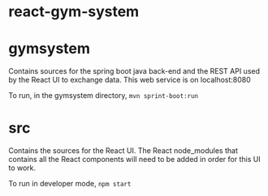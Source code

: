 # react-gym-system

# gymsystem
Contains sources for the spring boot java back-end and the REST API used by the React UI to exchange data.
This web service is on localhost:8080

To run, in the gymsystem directory, ```mvn sprint-boot:run```

# src
Contains the sources for the React UI. The React node_modules that contains all the React components will need to be added in order for this UI to work.

To run in developer mode, ```npm start```
